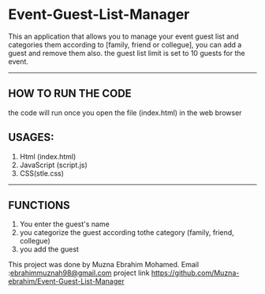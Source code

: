 # Event-Guest-List-Manager

This an application that allows you to manage your event guest list and categories them according to [family, friend or collegue], you can add a guest and remove them also. the guest list limit is set to 10 guests for the event.

---

## HOW TO RUN THE CODE
the code will run once you open the file (index.html) in the web browser

## USAGES:
1. Html (index.html)
2. JavaScript (script.js)
3. CSS(stle.css)

---

## FUNCTIONS
1. You enter the guest's name
2. you categorize the guest according tothe category (family, friend, collegue)
3. you add the guest 

This project was done by Muzna Ebrahim Mohamed.
Email :ebrahimmuznah98@gmail.com
project link https://github.com/Muzna-ebrahim/Event-Guest-List-Manager